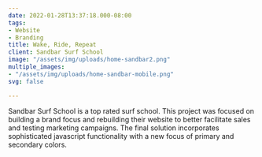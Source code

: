 ```yaml
---
date: 2022-01-28T13:37:18.000-08:00
tags:
- Website
- Branding
title: Wake, Ride, Repeat
client: Sandbar Surf School
image: "/assets/img/uploads/home-sandbar2.png"
multiple_images:
- "/assets/img/uploads/home-sandbar-mobile.png"
svg: false

---
```

Sandbar Surf School is a top rated surf school. This project was focused on building a brand focus and rebuilding their website to better facilitate sales and testing marketing campaigns. The final solution incorporates sophisticated javascript functionality with a new focus of primary and secondary colors.